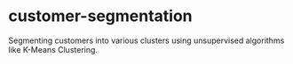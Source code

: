 # customer-segmentation
Segmenting customers into various clusters using unsupervised algorithms like K-Means Clustering.
